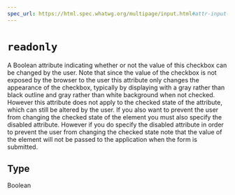 ```yaml
---
spec_url: https://html.spec.whatwg.org/multipage/input.html#attr-input-readonly
---
```

# `readonly`

A Boolean attribute indicating whether or not the value of this checkbox can be changed by the user. Note that since the value of the checkbox is not exposed by the browser to the user this attribute only changes the appearance of the checkbox, typically by displaying with a gray rather than black outline and gray rather than white background when not checked. However this attribute does not apply to the checked state of the attribute, which can still be altered by the user. If you also want to prevent the user from changing the checked state of the element you must also specify the disabled attribute. However if you do specify the disabled attribute in order to prevent the user from changing the checked state note that the value of the element will not be passed to the application when the form is submitted.

## Type

Boolean
